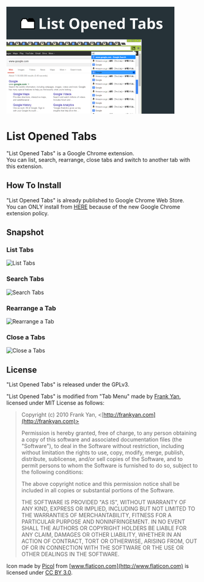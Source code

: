 ![Promotion Image](/promo.png)
# List Opened Tabs
"List Opened Tabs" is a Google Chrome extension.  
You can list, search, rearrange, close tabs and switch to another tab with this extension.

## How To Install
"List Opened Tabs" is already published to Google Chrome Web Store.  
You can ONLY install from [HERE](https://chrome.google.com/webstore/detail/list-opened-tabs/nkaliaagdnbgadcpnkdbmnigkalbihlb) because of the new Google Chrome extension policy.

## Snapshot
### List Tabs
![List Tabs](/snapshot/list_tabs.png)

### Search Tabs
![Search Tabs](/snapshot/search_tabs.png)

### Rearrange a Tab
![Rearrange a Tab](/snapshot/rearrange_tab.png)

### Close a Tabs
![Close a Tabs](/snapshot/close_tab.png)

## License
"List Opened Tabs" is released under the GPLv3.

"List Opened Tabs" is modified from "Tab Menu" made by [Frank Yan](http://frankyan.com), licensed under MIT License as follows:

> Copyright (c) 2010 Frank Yan, <[http://frankyan.com](http://frankyan.com)>
> 
> Permission is hereby granted, free of charge, to any person obtaining a copy
> of this software and associated documentation files (the "Software"), to deal
> in the Software without restriction, including without limitation the rights
> to use, copy, modify, merge, publish, distribute, sublicense, and/or sell
> copies of the Software, and to permit persons to whom the Software is
> furnished to do so, subject to the following conditions:
> 
> The above copyright notice and this permission notice shall be included in
> all copies or substantial portions of the Software.
> 
> THE SOFTWARE IS PROVIDED "AS IS", WITHOUT WARRANTY OF ANY KIND, EXPRESS OR
> IMPLIED, INCLUDING BUT NOT LIMITED TO THE WARRANTIES OF MERCHANTABILITY,
> FITNESS FOR A PARTICULAR PURPOSE AND NONINFRINGEMENT. IN NO EVENT SHALL THE
> AUTHORS OR COPYRIGHT HOLDERS BE LIABLE FOR ANY CLAIM, DAMAGES OR OTHER
> LIABILITY, WHETHER IN AN ACTION OF CONTRACT, TORT OR OTHERWISE, ARISING FROM,
> OUT OF OR IN CONNECTION WITH THE SOFTWARE OR THE USE OR OTHER DEALINGS IN
> THE SOFTWARE.

Icon made by [Picol](http://picol.org) from [www.flaticon.com](http://www.flaticon.com) is licensed under [CC BY 3.0](http://creativecommons.org/licenses/by/3.0/).

